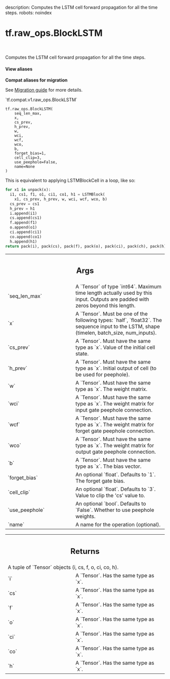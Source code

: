 description: Computes the LSTM cell forward propagation for all the time steps.
robots: noindex

# tf.raw_ops.BlockLSTM

<!-- Insert buttons and diff -->

<table class="tfo-notebook-buttons tfo-api nocontent" align="left">

</table>



Computes the LSTM cell forward propagation for all the time steps.

<section class="expandable">
  <h4 class="showalways">View aliases</h4>
  <p>
<b>Compat aliases for migration</b>
<p>See
<a href="https://www.tensorflow.org/guide/migrate">Migration guide</a> for
more details.</p>
<p>`tf.compat.v1.raw_ops.BlockLSTM`</p>
</p>
</section>

<pre class="devsite-click-to-copy prettyprint lang-py tfo-signature-link">
<code>tf.raw_ops.BlockLSTM(
    seq_len_max,
    x,
    cs_prev,
    h_prev,
    w,
    wci,
    wcf,
    wco,
    b,
    forget_bias=1,
    cell_clip=3,
    use_peephole=False,
    name=None
)
</code></pre>



<!-- Placeholder for "Used in" -->

This is equivalent to applying LSTMBlockCell in a loop, like so:

```python
for x1 in unpack(x):
  i1, cs1, f1, o1, ci1, co1, h1 = LSTMBlock(
    x1, cs_prev, h_prev, w, wci, wcf, wco, b)
  cs_prev = cs1
  h_prev = h1
  i.append(i1)
  cs.append(cs1)
  f.append(f1)
  o.append(o1)
  ci.append(ci1)
  co.append(co1)
  h.append(h1)
return pack(i), pack(cs), pack(f), pack(o), pack(ci), pack(ch), pack(h)
```

<!-- Tabular view -->
 <table class="responsive fixed orange">
<colgroup><col width="214px"><col></colgroup>
<tr><th colspan="2"><h2 class="add-link">Args</h2></th></tr>

<tr>
<td>
`seq_len_max`
</td>
<td>
A `Tensor` of type `int64`.
Maximum time length actually used by this input. Outputs are padded
with zeros beyond this length.
</td>
</tr><tr>
<td>
`x`
</td>
<td>
A `Tensor`. Must be one of the following types: `half`, `float32`.
The sequence input to the LSTM, shape (timelen, batch_size, num_inputs).
</td>
</tr><tr>
<td>
`cs_prev`
</td>
<td>
A `Tensor`. Must have the same type as `x`.
Value of the initial cell state.
</td>
</tr><tr>
<td>
`h_prev`
</td>
<td>
A `Tensor`. Must have the same type as `x`.
Initial output of cell (to be used for peephole).
</td>
</tr><tr>
<td>
`w`
</td>
<td>
A `Tensor`. Must have the same type as `x`. The weight matrix.
</td>
</tr><tr>
<td>
`wci`
</td>
<td>
A `Tensor`. Must have the same type as `x`.
The weight matrix for input gate peephole connection.
</td>
</tr><tr>
<td>
`wcf`
</td>
<td>
A `Tensor`. Must have the same type as `x`.
The weight matrix for forget gate peephole connection.
</td>
</tr><tr>
<td>
`wco`
</td>
<td>
A `Tensor`. Must have the same type as `x`.
The weight matrix for output gate peephole connection.
</td>
</tr><tr>
<td>
`b`
</td>
<td>
A `Tensor`. Must have the same type as `x`. The bias vector.
</td>
</tr><tr>
<td>
`forget_bias`
</td>
<td>
An optional `float`. Defaults to `1`. The forget gate bias.
</td>
</tr><tr>
<td>
`cell_clip`
</td>
<td>
An optional `float`. Defaults to `3`.
Value to clip the 'cs' value to.
</td>
</tr><tr>
<td>
`use_peephole`
</td>
<td>
An optional `bool`. Defaults to `False`.
Whether to use peephole weights.
</td>
</tr><tr>
<td>
`name`
</td>
<td>
A name for the operation (optional).
</td>
</tr>
</table>



<!-- Tabular view -->
 <table class="responsive fixed orange">
<colgroup><col width="214px"><col></colgroup>
<tr><th colspan="2"><h2 class="add-link">Returns</h2></th></tr>
<tr class="alt">
<td colspan="2">
A tuple of `Tensor` objects (i, cs, f, o, ci, co, h).
</td>
</tr>
<tr>
<td>
`i`
</td>
<td>
A `Tensor`. Has the same type as `x`.
</td>
</tr><tr>
<td>
`cs`
</td>
<td>
A `Tensor`. Has the same type as `x`.
</td>
</tr><tr>
<td>
`f`
</td>
<td>
A `Tensor`. Has the same type as `x`.
</td>
</tr><tr>
<td>
`o`
</td>
<td>
A `Tensor`. Has the same type as `x`.
</td>
</tr><tr>
<td>
`ci`
</td>
<td>
A `Tensor`. Has the same type as `x`.
</td>
</tr><tr>
<td>
`co`
</td>
<td>
A `Tensor`. Has the same type as `x`.
</td>
</tr><tr>
<td>
`h`
</td>
<td>
A `Tensor`. Has the same type as `x`.
</td>
</tr>
</table>

